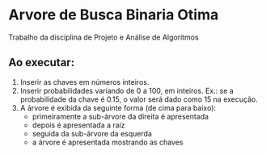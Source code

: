 # Arvore de Busca Binaria Otima
Trabalho da disciplina de Projeto e Análise de Algoritmos<br>
## Ao executar:
1. Inserir as chaves em números inteiros.<br>
2. Inserir probabilidades variando de 0 a 100, em inteiros. Ex.: se a probabilidade da chave é 0.15, o valor será dado como 15 na execução.<br>
3. A árvore é exibida da seguinte forma (de cima para baixo):<br>
   * primeiramente a sub-árvore da direita é apresentada
   * depois é apresentada a raiz
   * seguida da sub-árvore da esquerda
   * a árvore é apresentada mostrando as chaves
